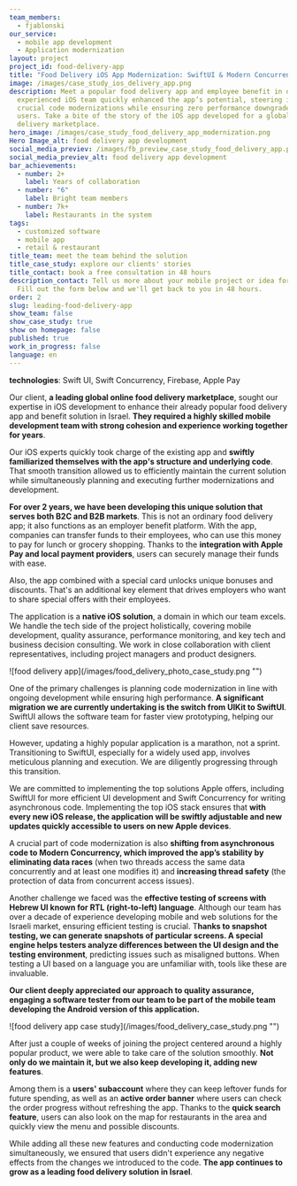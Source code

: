 ```yaml
---
team_members:
  - fjablonski
our_service:
  - mobile app development
  - Application modernization
layout: project
project_id: food-delivery-app
title: "Food Delivery iOS App Modernization: SwiftUI & Modern Concurrency Migrations"
image: /images/case_study_ios_delivery_app.png
description: Meet a popular food delivery app and employee benefit in one. Our
  experienced iOS team quickly enhanced the app’s potential, steering it through
  crucial code modernizations while ensuring zero performance downgrades for
  users. Take a bite of the story of the iOS app developed for a global food
  delivery marketplace.
hero_image: /images/case_study_food_delivery_app_modernization.png
Hero Image_alt: food delivery app development
social_media_previev: /images/fb_preview_case_study_food_delivery_app.png
social_media_previev_alt: food delivery app development
bar_achievements:
  - number: 2+
    label: Years of collaboration
  - number: "6"
    label: Bright team members
  - number: 7k+
    label: Restaurants in the system
tags:
  - customized software
  - mobile app
  - retail & restaurant
title_team: meet the team behind the solution
title_case_study: explore our clients' stories
title_contact: book a free consultation in 48 hours
description_contact: Tell us more about your mobile project or idea for an app.
  Fill out the form below and we'll get back to you in 48 hours.
order: 2
slug: leading-food-delivery-app
show_team: false
show_case_study: true
show on homepage: false
published: true
work_in_progress: false
language: en
---
```

<TitleWithIcon sectionTitle="technologies" titleIcon="/images/skills.svg" titleIconAlt="technologies" />

<Gallery images='[{"src":"/images/swift_icon_stack.svg","alt":"Swift"},{"src":"/images/firebase_logo_stack_new.svg","alt":"Firebase"},{"src":"/images/applepay.svg","alt":"Apple Pay"},{"src":"/images/sentry.svg","alt":"Sentry"}]' />

**technologies**: Swift UI, Swift Concurrency, Firebase, Apple Pay

<TitleWithIcon sectionTitle="problem: finding a cohesive iOS development team" titleIcon="/images/icon_title_about.svg" titleIconAlt="problem" />

Our client, **a leading global online food delivery marketplace**, sought our expertise in iOS development to enhance their already popular food delivery app and benefit solution in Israel. **They required a highly skilled mobile development team with strong cohesion and experience working together for years**.

Our iOS experts quickly took charge of the existing app and **swiftly familiarized themselves with the app's structure and underlying code**. That smooth transition allowed us to efficiently maintain the current solution while simultaneously planning and executing further modernizations and development.

<TitleWithIcon sectionTitle="the solution: food delivery app serving two different groups" titleIcon="/images/flag.png" titleIconAlt="the solution" />

**For over 2 years, we have been developing this unique solution that serves both B2C and B2B markets**. This is not an ordinary food delivery app; it also functions as an employer benefit platform. With the app, companies can transfer funds to their employees, who can use this money to pay for lunch or grocery shopping. Thanks to the **integration with Apple Pay and local payment providers**, users can securely manage their funds with ease.

Also, the app combined with a special card unlocks unique bonuses and discounts. That's an additional key element that drives employers who want to share special offers with their employees.

The application is a **native iOS solution**, a domain in which our team excels. We handle the tech side of the project holistically, covering mobile development, quality assurance, performance monitoring, and key tech and business decision consulting. We work in close collaboration with client representatives, including project managers and product designers.

<div className="image">![food delivery app](/images/food_delivery_photo_case_study.png "")</div>

<TitleWithIcon sectionTitle="challenge: user-friendly code modernization with migration from UIKit to SwiftUI" titleIcon="/images/gearwheel.svg" titleIconAlt="challenge" />

One of the primary challenges is planning code modernization in line with ongoing development while ensuring high performance. **A significant migration we are currently undertaking is the switch from UIKit to SwiftUI**. SwiftUI allows the software team for faster view prototyping, helping our client save resources.

However, updating a highly popular application is a marathon, not a sprint. Transitioning to SwiftUI, especially for a widely used app, involves meticulous planning and execution. We are diligently progressing through this transition.

We are committed to implementing the top solutions Apple offers, including SwiftUI for more efficient UI development and Swift Concurrency for writing asynchronous code. Implementing the top iOS stack ensures that **with every new iOS release, the application will be swiftly adjustable and new updates quickly accessible to users on new Apple devices**.

A crucial part of code modernization is also **shifting from asynchronous code to Modern Concurrency, which improved the app’s stability by eliminating data races** (when two threads access the same data concurrently and at least one modifies it) and **increasing thread safety** (the protection of data from concurrent access issues).

Another challenge we faced was the **effective testing of screens with Hebrew UI known for RTL (right-to-left) language**. Although our team has over a decade of experience developing mobile and web solutions for the Israeli market, ensuring efficient testing is crucial. T**hanks to snapshot testing, we can generate snapshots of particular screens. A special engine helps testers analyze differences between the UI design and the testing environment**, predicting issues such as misaligned buttons. When testing a UI based on a language you are unfamiliar with, tools like these are invaluable. 

**Our client deeply appreciated our approach to quality assurance, engaging a software tester from our team to be part of the mobile team developing the Android version of this application.**

<div className="image">![food delivery app case study](/images/food_delivery_case_study.png "")</div>

<TitleWithIcon sectionTitle="the result: scaling leading food delivery solution" titleIcon="/images/icon_result_svg.svg" titleIconAlt="the results of the collaboration" />

After just a couple of weeks of joining the project centered around a highly popular product, we were able to take care of the solution smoothly. **Not only do we maintain it, but we also keep developing it, adding new features**.

Among them is a **users' subaccount** where they can keep leftover funds for future spending, as well as an **active order banner** where users can check the order progress without refreshing the app. Thanks to the **quick search feature**, users can also look on the map for restaurants in the area and quickly view the menu and possible discounts.

While adding all these new features and conducting code modernization simultaneously, we ensured that users didn't experience any negative effects from the changes we introduced to the code. **The app continues to grow as a leading food delivery solution in Israel**.
